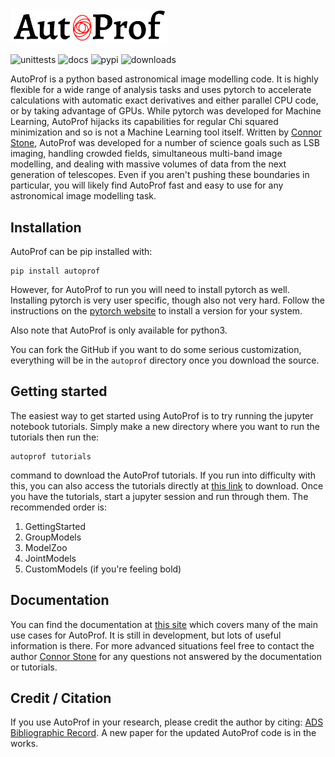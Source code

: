 <img src="media/AP_logo.png" alt="AutoProf" width="50%"/>

![unittests](https://github.com/ConnorStoneAstro/AutoProf-2/actions/workflows/testing.yaml/badge.svg?branch=main)
![docs](https://github.com/ConnorStoneAstro/AutoProf-2/actions/workflows/documentation.yaml/badge.svg?branch=main)
![pypi](https://img.shields.io/pypi/v/autoprof.svg?logo=pypi&logoColor=white&label=PyPI)
![downloads](https://img.shields.io/pypi/dm/autoprof?label=PyPI%20Downloads)

AutoProf is a python based astronomical image modelling code. It is highly flexible for a wide range of analysis tasks and uses pytorch to accelerate calculations with automatic exact derivatives and either parallel CPU code, or by taking advantage of GPUs. While pytorch was developed for Machine Learning, AutoProf hijacks its capabilities for regular Chi squared minimization and so is not a Machine Learning tool itself. Written by [Connor Stone](https://connorjstone.com/), AutoProf was developed for a number of science goals such as LSB imaging, handling crowded fields, simultaneous multi-band image modelling, and dealing with massive volumes of data from the next generation of telescopes. Even if you aren't pushing these boundaries in particular, you will likely find AutoProf fast and easy to use for any astronomical image modelling task.

## Installation

AutoProf can be pip installed with:

```
pip install autoprof
```

However, for AutoProf to run you will need to install pytorch as well. Installing pytorch is very user specific, though also not very hard. Follow the instructions on the [pytorch website](https://pytorch.org/) to install a version for your system.

Also note that AutoProf is only available for python3.

You can fork the GitHub if you want to do some serious customization, everything will be in the `autoprof` directory once you download the source.

## Getting started

The easiest way to get started using AutoProf is to try running the jupyter notebook tutorials. Simply make a new directory where you want to run the tutorials then run the:

```
autoprof tutorials
```

command to download the AutoProf tutorials. If you run into difficulty with this, you can also access the tutorials directly at [this link](https://github.com/ConnorStoneAstro/AutoProf-2/tree/main/docs/tutorials) to download. Once you have the tutorials, start a jupyter session and run through them. The recommended order is:

1. GettingStarted
1. GroupModels
1. ModelZoo
1. JointModels
1. CustomModels (if you're feeling bold)

## Documentation

You can find the documentation at [this site](https://connorstoneastro.github.io/AutoProf-2/) which covers many of the main use cases for AutoProf. It is still in development, but lots of useful information is there. For more advanced situations feel free to contact the author [Connor Stone](https://connorjstone.com/) for any questions not answered by the documentation or tutorials.

## Credit / Citation

If you use AutoProf in your research, please credit the author by citing: [ADS Bibliographic Record](https://ui.adsabs.harvard.edu/abs/2021MNRAS.508.1870S/abstract). A new paper for the updated AutoProf code is in the works.